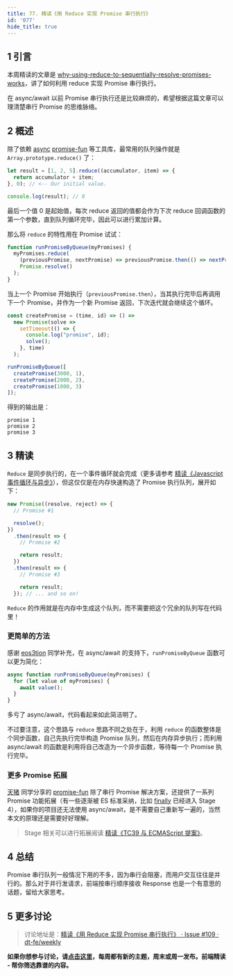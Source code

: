 ```yaml
---
title: 77. 精读《用 Reduce 实现 Promise 串行执行》
id: '077'
hide_title: true
---
```


## 1 引言

本周精读的文章是 [why-using-reduce-to-sequentially-resolve-promises-works](https://css-tricks.com/why-using-reduce-to-sequentially-resolve-promises-works/)，讲了如何利用 reduce 实现 Promise 串行执行。

在 async/await 以前 Promise 串行执行还是比较麻烦的，希望根据这篇文章可以理清楚串行 Promise 的思维脉络。

## 2 概述

除了依赖 [async](https://github.com/caolan/async) [promise-fun](https://github.com/sindresorhus/promise-fun) 等工具库，最常用的队列操作就是 `Array.prototype.reduce()` 了：

```javascript
let result = [1, 2, 5].reduce((accumulator, item) => {
  return accumulator + item;
}, 0); // <-- Our initial value.

console.log(result); // 8
```

最后一个值 0 是起始值，每次 reduce 返回的值都会作为下次 reduce 回调函数的第一个参数，直到队列循环完毕，因此可以进行累加计算。

那么将 `reduce` 的特性用在 Promise 试试：

```javascript
function runPromiseByQueue(myPromises) {
  myPromises.reduce(
    (previousPromise, nextPromise) => previousPromise.then(() => nextPromise()),
    Promise.resolve()
  );
}
```

当上一个 Promise 开始执行（`previousPromise.then`），当其执行完毕后再调用下一个 Promise，并作为一个新 Promise 返回，下次迭代就会继续这个循环。

```javascript
const createPromise = (time, id) => () =>
  new Promise(solve =>
    setTimeout(() => {
      console.log("promise", id);
      solve();
    }, time)
  );

runPromiseByQueue([
  createPromise(3000, 1),
  createPromise(2000, 2),
  createPromise(1000, 3)
]);
```

得到的输出是：

```plain
promise 1
promise 2
promise 3
```

## 3 精读

`Reduce` 是同步执行的，在一个事件循环就会完成（更多请参考 [精读《Javascript 事件循环与异步》](https://github.com/dt-fe/weekly/blob/master/30.%E7%B2%BE%E8%AF%BB%E3%80%8AJavascript%20%E4%BA%8B%E4%BB%B6%E5%BE%AA%E7%8E%AF%E4%B8%8E%E5%BC%82%E6%AD%A5%E3%80%8B.md)），但这仅仅是在内存快速构造了 Promise 执行队列，展开如下：

```javascript
new Promise((resolve, reject) => {
  // Promise #1

  resolve();
})
  .then(result => {
    // Promise #2

    return result;
  })
  .then(result => {
    // Promise #3

    return result;
  }); // ... and so on!
```

`Reduce` 的作用就是在内存中生成这个队列，而不需要把这个冗余的队列写在代码里！

### 更简单的方法

感谢 [eos3tion](https://github.com/eos3tion) 同学补充，在 async/await 的支持下，`runPromiseByQueue` 函数可以更为简化：

```javascript
async function runPromiseByQueue(myPromises) {
  for (let value of myPromises) {
    await value();
  }
}
```

多亏了 async/await，代码看起来如此简洁明了。

不过要注意，这个思路与 `reduce` 思路不同之处在于，利用 `reduce` 的函数整体是个同步函数，自己先执行完毕构造 Promise 队列，然后在内存异步执行；而利用 async/await 的函数是利用将自己改造为一个异步函数，等待每一个 Promise 执行完毕。

### 更多 Promise 拓展

[天猪](https://github.com/atian25) 同学分享的 [promise-fun](https://github.com/sindresorhus/promise-fun) 除了串行 Promise 解决方案，还提供了一系列 Promise 功能拓展（有一些逐渐被 ES 标准采纳，比如 [finally](https://github.com/tc39/proposal-promise-finally) 已经进入 Stage 4），如果你的项目还无法使用 async/await，是不需要自己重新写一遍的，当然本文的原理还是需要好好理解。

> Stage 相关可以进行拓展阅读 [精读《TC39 与 ECMAScript 提案》](https://github.com/dt-fe/weekly/blob/master/15.%E7%B2%BE%E8%AF%BB%20TC39%20%E4%B8%8E%20ECMAScript%20%E6%8F%90%E6%A1%88.md)。

## 4 总结

Promise 串行队列一般情况下用的不多，因为串行会阻塞，而用户交互往往是并行的。那么对于并行发请求，前端按串行顺序接收 Response 也是一个有意思的话题，留给大家思考。

## 5 更多讨论

> 讨论地址是：[精读《用 Reduce 实现 Promise 串行执行》 · Issue #109 · dt-fe/weekly](https://github.com/dt-fe/weekly/issues/109)

**如果你想参与讨论，请[点击这里](https://github.com/dt-fe/weekly)，每周都有新的主题，周末或周一发布。前端精读 - 帮你筛选靠谱的内容。**
